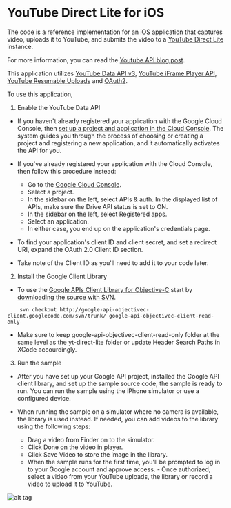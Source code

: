 YouTube Direct Lite for iOS
===========

The code is a reference implementation for an iOS application that captures video, uploads it to YouTube, and submits the video to a [YouTube Direct Lite](http://code.google.com/p/youtube-direct-lite/) instance.

For more information, you can read the [Youtube API blog post](http://apiblog.youtube.com/2013/08/heres-my-playlist-so-submit-video-maybe.html).

This application utilizes [YouTube Data API v3](https://developers.google.com/youtube/v3/), [YouTube iFrame Player API](https://developers.google.com/youtube/iframe_api_reference), [YouTube Resumable Uploads](https://developers.google.com/youtube/v3/guides/using_resumable_upload_protocol?hl=en) and [OAuth2](https://developers.google.com/youtube/v3/guides/authentication).

To use this application,

1) Enable the YouTube Data API

  - If you haven't already registered your application with the Google Cloud Console, then [set up a project and application in the Cloud Console](https://cloud.google.com/console#/flows/enableapi?apiid=youtube). The system guides you through the process of choosing or creating a project and registering a new application, and it automatically activates the API for you.

  - If you've already registered your application with the Cloud Console, then follow this procedure instead:

    - Go to the [Google Cloud Console](https://cloud.google.com/console).
    - Select a project.
    - In the sidebar on the left, select APIs & auth. In the displayed list of APIs, make sure the Drive API status is set to ON.
    - In the sidebar on the left, select Registered apps.
    - Select an application.
    - In either case, you end up on the application's credentials page.

  - To find your application's client ID and client secret, and set a redirect URI, expand the OAuth 2.0 Client ID section.

  - Take note of the Client ID as you'll need to add it to your code later.

2) Install the Google Client Library

  - To use the [Google APIs Client Library for Objective-C](http://code.google.com/p/google-api-objectivec-client/) start by [downloading the source with SVN](http://code.google.com/p/google-api-objectivec-client/source/checkout).
```
    svn checkout http://google-api-objectivec-client.googlecode.com/svn/trunk/ google-api-objectivec-client-read-only
```
  - Make sure to keep google-api-objectivec-client-read-only folder at the same level as the yt-direct-lite folder or update Header Search Paths in XCode accourdingly.

3) Run the sample

  - After you have set up your Google API project, installed the Google API client library, and set up the sample source code, the sample is ready to run. You can run the sample using the iPhone simulator or use a configured device.

  - When running the sample on a simulator where no camera is available, the library is used instead. If needed, you can add videos to the library using the following steps:

    - Drag a video from Finder on to the simulator.
    - Click Done on the video in player.
    - Click Save Video to store the image in the library.
    - When the sample runs for the first time, you'll be prompted to log in to your Google account and approve access.      - Once authorized, select a video from your YouTube uploads, the library or record a video to upload it to YouTube.
    
![alt tag](https://ytd-android.googlecode.com/files/YTDL-iOS.png)

